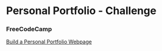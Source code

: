 # Personal Portfolio - Challenge

### FreeCodeCamp

[Build a Personal Portfolio Webpage](https://www.freecodecamp.org/learn/responsive-web-design/responsive-web-design-projects/build-a-personal-portfolio-webpage)